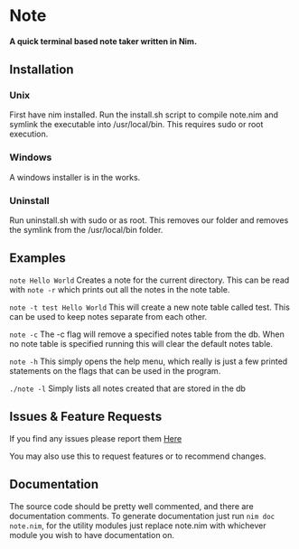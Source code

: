 # Note
#### A quick terminal based note taker written in Nim.

## Installation

### Unix
First have nim installed. Run the install.sh script to compile note.nim and symlink the
executable into /usr/local/bin. This requires sudo or root execution.

### Windows
A windows installer is in the works.

### Uninstall
Run uninstall.sh with sudo or as root. This removes our folder
and removes the symlink from the /usr/local/bin folder.

## Examples

`note Hello World`
Creates a note for the current directory.
This can be read with
`note -r`
which prints out all the notes in the note table.

`note -t test Hello World`
This will create a new note table called test. This can be used to keep notes separate from each other.

`note -c`
The -c flag will remove a specified notes table from the db. When no note table is specified running this will clear the default notes table. 

`note -h`
This simply opens the help menu, which really is just a few printed statements
on the flags that can be used in the program.

`./note -l`
Simply lists all notes created that are stored in the db

## Issues & Feature Requests

If you find any issues please report them [Here](https://github.com/ieatnerds/Note/issues "Issues")

You may also use this to request features or to recommend changes.

## Documentation

The source code should be pretty well commented, and there are documentation comments.
To generate documentation just run `nim doc note.nim`, for the utility modules just replace note.nim with whichever module
you wish to have documentation on.
